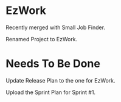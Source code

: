 # EzWork
Recently merged with Small Job Finder.

Renamed Project to EzWork.

# Needs To Be Done

Update Release Plan to the one for EzWork.

Upload the Sprint Plan for Sprint #1.

